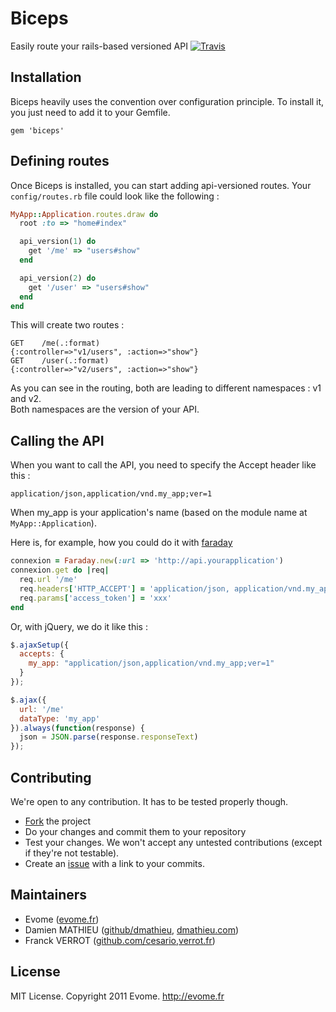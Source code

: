 # Biceps

Easily route your rails-based versioned API
[![Travis](https://secure.travis-ci.org/evome/biceps.png)](http://travis-ci.org/evome/biceps)

## Installation

Biceps heavily uses the convention over configuration principle.
To install it, you just need to add it to your Gemfile.

    gem 'biceps'

## Defining routes

Once Biceps is installed, you can start adding api-versioned routes.
Your `config/routes.rb` file could look like the following :

```ruby
MyApp::Application.routes.draw do
  root :to => "home#index"

  api_version(1) do
    get '/me' => "users#show"
  end

  api_version(2) do
    get '/user' => "users#show"
  end
end
```

This will create two routes :

    GET    /me(.:format)                                 {:controller=>"v1/users", :action=>"show"}
    GET    /user(.:format)                               {:controller=>"v2/users", :action=>"show"}

As you can see in the routing, both are leading to different namespaces
: v1 and v2.  
Both namespaces are the version of your API.

## Calling the API

When you want to call the API, you need to specify the Accept header
like this :

    application/json,application/vnd.my_app;ver=1

When my_app is your application's name (based on the module name at
`MyApp::Application`).

Here is, for example, how you could do it with [faraday](https://github.com/technoweenie/faraday)

```ruby
connexion = Faraday.new(:url => 'http://api.yourapplication')
connexion.get do |req|
  req.url '/me'
  req.headers['HTTP_ACCEPT'] = 'application/json, application/vnd.my_app;ver=1'
  req.params['access_token'] = 'xxx'
end
```

Or, with jQuery, we do it like this :

```javascript
$.ajaxSetup({
  accepts: {
    my_app: "application/json,application/vnd.my_app;ver=1"
  }
});

$.ajax({
  url: '/me'
  dataType: 'my_app'
}).always(function(response) {
  json = JSON.parse(response.responseText)
});
```


## Contributing

We're open to any contribution. It has to be tested properly though.

* [Fork](http://help.github.com/forking/) the project
* Do your changes and commit them to your repository
* Test your changes. We won't accept any untested contributions (except if they're not testable).
* Create an [issue](https://github.com/evome/biceps/issues) with a link to your commits.

## Maintainers

* Evome ([evome.fr](http://evome.fr))
* Damien MATHIEU ([github/dmathieu](http://github.com/dmathieu), [dmathieu.com](http://dmathieu.com))
* Franck VERROT ([github.com/cesario](http://github.com/cesario),[verrot.fr](http://verrot.fr/))

## License
MIT License. Copyright 2011 Evome. http://evome.fr
